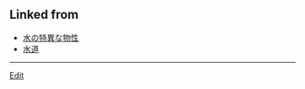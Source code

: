 ---
---
## Linked from

* [水の特異な物性](水の特異な物性.md)
* [水道](水道.md)


----
[Edit](https://github.com/vitroid/vitroid.github.io/edit/master/MD/水道.md)
